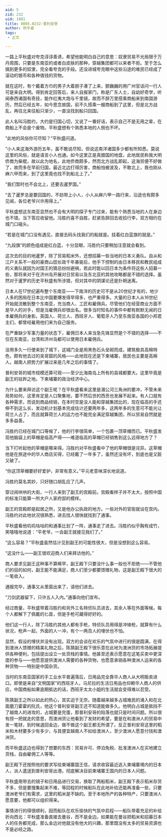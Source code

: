 ```yaml
---
aid: 5
zid: 232
uid: 1081
title: 0005.0232-普利安哥
author: 吹牛者
tags: 
 - 正文

---
```




  一路上平秋盛对夸克谆谆善诱，希望他能明白自己的意思：奴隶贸易不光局限于万丹周围，只要是东南亚的或者白皮肤的那种，穿越集团都可以来者不拒。至于怎么搞到更多的奴隶，完全看夸克的手段。还没进城夸克眼中这些沿途的难民已经成了滚动的银币和各种值钱的货物。

  就在这时，有个戴着方巾的男子大着胆子凑了上来，颤巍巍的用广州官话问一行人可是来自大明。得到肯定回答后，来人自报家门，称是广东人士，自幼好奇学，听闻泰西诸国有奇技，能作红夷大炮与千里镜，故而不辞万里搭乘商船来到南国游历，然后已经五年，如今思念故国，前不久搭乘一艘商船到了这里，但是北方战乱，再往北来往船只渐少，一直没找到船只回国。

  此人名叫冯胜约，大约是归国心切，又说了一番好话，表示自己不是无用之辈，在商船上不会是个废物。平秋盛想有个熟悉本地的人倒也不坏。

  “此地的风俗你可尽知？”平秋盛问道。

  “小人来这海外游历五年，虽不敢说尽知，但说这南洋诸国多少都有所知悉。莫说这里的风俗，就是语言小人也通。如今这里正是真腊国的地盘，此地居民称我大明侨商为柴棍，故以此为地名，此地侨商颇多，然而北方战乱即起，这海贸便不好做了，故而多在早前归国，最近北边打得厉害，商船怕被波及，不敢北上，我也刚从麻六甲而来，到了这里竟也找不到船北上了。”

  “我们暂时也不会北上，还要去暹罗国。”

  “去了暹罗总是要回国的，不妨带上小人，小人从麻六甲一路行来，沿途也有颇多见闻，各位老爷兴许用得上。”

  平秋盛想这东南亚显然也不会有大明的探子专门过来，能有个熟悉当地的人在身边也不错。当下答应收留他。冯胜约喜不自胜，赶紧告辞回去收拾行李，双方相约在城门口碰头。

  “若是在城门口没有遇见，直接去码头找我们的船就是。挂着红白蓝旗的就是。”

  “九段旗”的颜色组成是红白蓝，十分显眼，冯胜约只要稍加注意就会看到。

  这次去的目的地暹罗，除了贸易稻米外，还想招募一些当地的日本义勇队。自从和江户关系不一般的豪商山田长政千年暴毙后，他手下控制的由日本移民和教民组成的义勇队就因为对国王的猜忌纷纷避祸，若此时能以回日本为条件将这些人招募一些，那将来对于在济州岛开展对日贸易以及东北亚的其他攻略都是不错的选择。虽然对于暹罗的历史平秋盛有所涉猎，但对其中的阴谋论还是扑朔迷离。

  日本人在17世纪遍布整个东南亚——下南洋的历史可不是从20世纪才有的，地少人多的困局在日本比中国要爆发得早得多，也严重得多。大量的日本人从16世纪开始就流散到整个东南亚，充当商人、工匠和雇佣兵。尽管他们在经营商业方面不是华人的对手，但是当雇佣兵却很出名。很多当时知名的事件中都有默默无闻的日本雇佣兵的身影。英国人、荷兰人、西班牙人、葡萄牙人乃至东南亚各国的小邦君主们，都曾经雇用他们来为自己服务。

  在严重缺少军事力量的状态下，雇佣日本人来当急先锋显然是个不错的选择——不仅在东南亚，台湾和济州岛都可以使用日本雇佣兵。

  没用多久一行便来到了城下，这城门全是用黑色石头垒砌而成，建筑极具高棉特色，颇有他去过的吴哥窟的风格——此地现在还是下柬埔寨，居民也主要是高棉人。越南人把势力扩展过来是几年之后的事情了。

  普利安哥的城市规模还算可观——至少比海南岛上所有的县城都要大。这里毕竟是副王的驻跸之地。下柬埔寨的政治经济中心。

  为什么要来拜访这个副王呢？在平秋盛看来这里是湄公河三角洲的要冲，不管未来局势如何，这里肯定是人口聚集地，要不然后世的西贡也发展不起来。有人口就有各种需求，而说到商品倾销，在本时空是没人能和穿越集团比的，现在临高的手还伸不到这么长，发动机计划基本完成估计还要两年多，这两年多的生意可不能光让荷兰人占了，而且就算荷兰人的运力也不能完全满足穿越集团，所以贸易自然就是多多益善。

  冯胜约已经在城门口等候了，他的行李很简单，一个包裹一顶草帽而已。平秋盛发现他脑袋上的草帽是临高产得——难道临高的草帽已经销售到这么远得地方了？

  当下打听起他的草帽是哪来得。冯胜约对平秋盛看中了他的草帽很是诧异。这草帽他是在旅途中的华人商店买得，已经戴了一年多了，虽然还没有坏，到底也是又脏又破了。

  “你这顶草帽要好好爱护，非常有意义。”平元老意味深长地说道。

  冯胜约莫名其妙，只好随口胡乱应了几声。

  穿过闹哄哄的大街，一行人来到了副王的宫殿前。宫殿看样子并不太大，按照中国的标准只能算一所大户人家府邸的模样。

  副王的宫殿即是起居之所，又是他办公执政的地方。一些对外的官衙就设在宫内。冯胜约对此地状况很熟悉，进去找人很快就找到了通事。

  平秋盛看他叽叽咕咕的和通事比划了一阵，通事走了进去。冯胜约似乎胸有成竹，笑嘻嘻地说道：“平老爷，一会副王就接见我们了。”

  “这么容易？”平秋盛虽然估计见到副王的可能性很大，但是没想到这么容易。

  “这没什么——副王很欢迎商人们来拜访他的。”

  商人要求见副王这种事不算稀罕，副王殿下只要没什么事一般也不拒绝——不管他们的目的如何，副王能不能满足，商人们至少都要馈赠礼物，这是副王殿下很大的一笔收入。

  通报完毕，通事又从里面出来了，请他们进去。

  “刀剑武器留下，只许五人入内。”通事向他们宣布。

  经过商量，平秋盛带着冯胜约和另外三名特侦队员进去，其余人等在外面等候。每个人都解下了佩戴的匕首，但是手枪可藏得好好的。

  他们这一行人，除了冯胜约其他人都有手枪，特侦队员用得是冲锋枪，就算有什么状况，枪声一起，外面的人一冲，有个一两百人的埋伏也不怕。

  显然，假设的埋伏并没有出现。双方的会谈在欢乐的气氛中进行的很是圆满，在得到澳洲人馈赠的精美礼物之后，陈猜副王殿下很乐意在此地为澳洲货的市场拓展提供各种便利，包括提出设立一处货栈的事情。他甚至还表示愿意在这笔买卖中更深度的参与——他愿意提供澳洲人需要的各种货物，也愿意承销各种澳洲人运来的各种货物——特别是中国杂货。

  当时的东南亚国家的手工业水平普遍落后，日用品完全靠华人商人从大明贩卖进口。即使是来自“文明国家”的西班牙人，马尼拉的生活日用品也仰赖华人商人的供应，中国商船如果逾期抵达的话，西班牙太太小姐的生活就会变得难以忍受。

  陈猜副王之所以如此的热心，其实迫于无奈。随着越来越多占城难民的涌入和在北面磨刀霍霍的阮氏，他这个普利安哥副王还不知道能做多久。他明白占城是抵挡不了越南人的进攻的，占城要是完蛋，那普利安哥的陷落也就只是时间问题。所以很有捞一把就走的意思，而澳洲货让他看到了发财的希望，要是在和澳洲人的贸易中发一笔财，到时候退回金边，做不做这个副王都无所谓了。反正普利安哥这里的稻米和木材要多少有多少，与其便宜越南人不如给澳洲人，至少澳洲人愿意付钱和澳洲货。

  而平秋盛这边也得到了想要的东西：贸易许可、停泊免税、批准澳洲人在买地建立货栈，自由雇佣工人等等。

  副王殿下还按照他的要求写给柬埔寨国王信，请求收容最近逃入柬埔寨境内的日本人，派人遣送到普利安哥出港。彻底解决目前柬埔寨王国内的日本人问题。

  平秋盛用带去的镜子和日用品进行交易，换取了两船稻米，副王殿下表示稻米存货不多，但是要搜集起来不难，等回程的时候船队在此地补给还能再准备一些，只要澳洲老爷们有需求，这里的稻米是不缺的。至于本地所产的各种特产，只要澳洲人愿意要，他都可以组织得来。

  事情进行的得很顺利，因而船队在欢乐愉快的气氛中启程——船队带着充足的补给折向西北：平秋盛准备直接去曼谷，而不是金边。如果能在曼谷把稻米和招募日本人的任务都完成，那么金边对他就没有他大的兴趣，那里既没有太多的贸易资源也不是必经之路。


